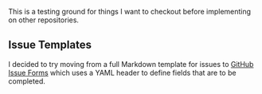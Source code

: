 This is a testing ground for things I want to checkout before implementing on other repositories.

## Issue Templates

I decided to try moving from a full Markdown template for issues to [GitHub Issue
Forms](https://docs.github.com/en/communities/using-templates-to-encourage-useful-issues-and-pull-requests/configuring-issue-templates-for-your-repository#creating-issue-forms)
which uses a YAML header to define fields that are to be completed.
